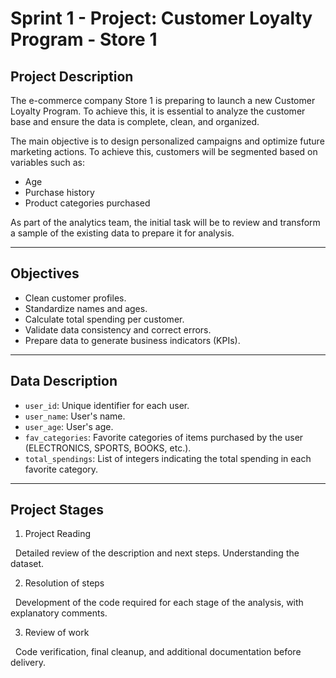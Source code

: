 # Sprint 1 - Project: Customer Loyalty Program - Store 1

## Project Description

The e-commerce company Store 1 is preparing to launch a new Customer Loyalty Program. To achieve this, it is essential to analyze the customer base and ensure the data is complete, clean, and organized.

The main objective is to design personalized campaigns and optimize future marketing actions. To achieve this, customers will be segmented based on variables such as:

- Age
- Purchase history
- Product categories purchased

As part of the analytics team, the initial task will be to review and transform a sample of the existing data to prepare it for analysis.

---

## Objectives

- Clean customer profiles.
- Standardize names and ages.
- Calculate total spending per customer.
- Validate data consistency and correct errors.
- Prepare data to generate business indicators (KPIs).

---

## Data Description

- `user_id`: Unique identifier for each user.
- `user_name`: User's name.
- `user_age`: User's age.
- `fav_categories`: Favorite categories of items purchased by the user (ELECTRONICS, SPORTS, BOOKS, etc.).
- `total_spendings`: List of integers indicating the total spending in each favorite category.

---

## Project Stages

1. Project Reading

&nbsp; Detailed review of the description and next steps. Understanding the dataset.

2. Resolution of steps

&nbsp; Development of the code required for each stage of the analysis, with explanatory comments.

3. Review of work

&nbsp; Code verification, final cleanup, and additional documentation before delivery.